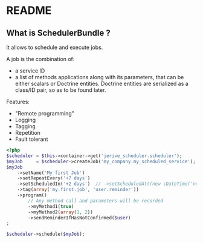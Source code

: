 README
======

What is SchedulerBundle ?
-------------------------

It allows to schedule and execute jobs.

A job is the combination of:
  * a service ID
  * a list of methods applications along with its parameters, that can be
    either scalars or Doctrine entities. Doctrine entities are serialized
    as a class/ID pair, so as to be found later.

Features:
  * "Remote programming"
  * Logging
  * Tagging
  * Repetition
  * Fault tolerant

``` php
<?php
$scheduler = $this->container->get('jerive_scheduler.scheduler');
$myJob     = $scheduler->createJob('my_company.my_scheduled_service');
$myJob
    ->setName('My first Job')
    ->setRepeatEvery('+7 days')
    ->setScheduledIn('+2 days')  // ->setScheduledAt((new \DateTime('now'))->modify('+2 days'))
    ->tag(array('my.first.job', 'user.reminder'))
    ->program()
        // Any method call and parameters will be recorded
        ->myMethod1(true)
        ->myMethod2(array(1, 2))
        ->sendReminderIfHasNotConfirmed($user)
;

$scheduler->schedule($myJob);
```
